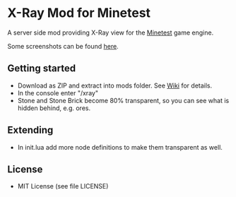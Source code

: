 # X-Ray Mod for Minetest

A server side mod providing X-Ray view for the [Minetest](https://www.minetest.net/) game engine.

Some screenshots can be found [here](https://github.com/shasait/minetest-mod-xray/issues/1).

## Getting started

* Download as ZIP and extract into mods folder. See [Wiki](https://dev.minetest.net/Installing_Mods) for details.
* In the console enter "/xray"
* Stone and Stone Brick become 80% transparent, so you can see what is hidden behind, e.g. ores.

## Extending

* In init.lua add more node definitions to make them transparent as well.

## License

* MIT License (see file LICENSE)
